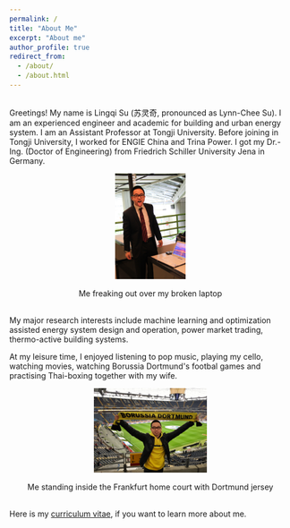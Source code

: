 ```yaml
---
permalink: /
title: "About Me"
excerpt: "About me"
author_profile: true
redirect_from: 
  - /about/
  - /about.html
---
```


<br/>
Greetings! My name is Lingqi Su (苏灵奇, pronounced as Lynn-Chee Su). I am an experienced engineer and academic for building and urban energy system. I am an Assistant Professor at Tongji University. Before joining in Tongji University, I worked for ENGIE China and Trina Power. I got my Dr.-Ing. (Doctor of Engineering) from Friedrich Schiller University Jena in Germany. 


<p align="center"><img src="/images/bachelor.jpg" alt="Don't mess with me, I'll eat you" width="25%"/></p>
<center>Me freaking out over my broken laptop</center>

<br/>

My major research interests include machine learning and optimization assisted energy system design and operation, power market trading, thermo-active building systems. 

At my leisure time, I enjoyed listening to pop music, playing my cello, watching movies, watching Borussia Dortmund's footbal games and practising Thai-boxing together with my wife.

<p align="center"><img src="/images/bvb.JPG" alt="" width="40%"/></p>
<center>Me standing inside the Frankfurt home court with Dortmund jersey</center>

<br/>

Here is my [curriculum vitae](/files/cv_l_su_20221114.pdf), if you want to learn more about me.
